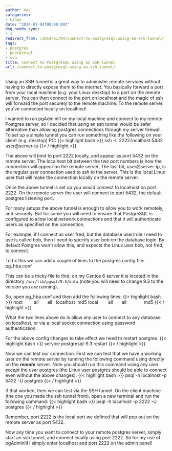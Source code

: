 ```yaml
---
author: Kev
categories:
- Linux
date: "2014-01-04T00:00:00Z"
dsq_needs_sync:
- 1
redirect_from: /2014/01/04/connect-to-postgresql-using-an-ssh-tunnel/
tags:
- postgres
- postgresql
- ssh
title: Connect to PostgreSQL using an SSH tunnel
url: /connect-to-postgresql-using-an-ssh-tunnel/
---
```

Using an SSH tunnel is a great way to administer remote services without having to directly expose them to the internet. You basically forward a port from your local machine (e.g. your Linux desktop) to a port on the remote server. You can then connect to the port on localhost and the magic of ssh will forward the port securely to the remote machine. To the remote server you've connected locally on localhost!

I wanted to run pgAdminIII on my local machine and connect to my remote Postgres server, so I decided that using an ssh tunnel would be safer alternative than allowing postgres connections through my server firewall. To set up a simple tunnel you can run something like the following on your client (e.g. desktop) PC:
{{< highlight bash >}}
ssh -L 2222:localhost:5432 user@server-ip
{{< / highlight >}}

The above will bind to port 2222 locally, and appear as port 5432 on the remote server. The localhost bit between the two port numbers is how the connection will appear on the remote server. The last bit, user@server-ip, is the regular user connection used to ssh to the server. This is the local Linux user that will make the connection locally on the remote server.

Once the above tunnel is set up you would connect to localhost on port 2222. On the remote server the user will connect to port 5432, the default postgres listening port.

For many setups the above tunnel is enough to allow you to work remotely, and securely. But for some you will need to ensure that PostgreSQL is configured to allow local network connections and that it will authenticate users as specified on the connection.

For example, if I connect as user fred, but the database user/role I need to use is called bob, then I need to specify user bob on the database login. By default Postgres won't allow this, and expects the Linux user bob, not fred, to connect.

To fix this we can add a couple of lines to the postgres config file: pg_hba.conf

This can be a tricky file to find, on my Centos 6 server it is located in the directory `/var/lib/pgsql/9.3/data` (note you will need to change 9.3 to the version you are running).

So, open pg_hba.conf and then add the following lines:
{{< highlight bash >}}
host         all       all   localhost  md5
local        all       all              md5
{{< / highlight >}}

What the two lines above do is allow any user to connect to any database on localhost, or via a local socket connection using password authentication.

For the above config changes to take effect we need to restart postgres.
{{< highlight bash >}}
service postgresql-9.3 restart
{{< / highlight >}}

Now we can test our connection. First we can test that we have a working user on the remote server by running the following command using directly on the ***remote*** server. Note you should run this command using any user *except* the user postgres (the Linux user postgres should be able to connect even without the above changes).
{{< highlight bash >}}
psql -h localhost -p 5432 -U postgres
{{< / highlight >}}

If that worked, then we can test via the SSH tunnel. On the client machine (the one you made the ssh tunnel from), open a new terminal and run the following command:
{{< highlight bash >}}
psql -h localhost -p 2222 -U postgres
{{< / highlight >}}

Remember, port 2222 is the local port we defined that will pop out on the remote server as port 5432.

Now any time you want to connect to your remote postgres server, simply start an ssh tunnel, and connect locally using port 2222. So for my use of pgAdminIII I simply enter localhost and port 2222 on the admin panel!
